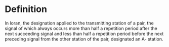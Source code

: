 # Definition

In loran, the designation applied to the transmitting station of a pair,
the signal of which always occurs more than half a repetition period
after the next succeeding signal and less than half a repetition period
before the next preceding signal from the other station of the pair,
designated an A- station.
